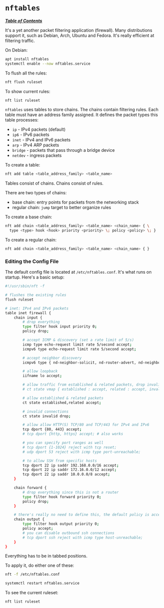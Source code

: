 # `nftables`

[***Table of Contents***](/README.md)

It's a yet another packet filtering application (firewall). Many distributions
support it, such as Debian, Arch, Ubuntu and Fedora. It's really efficient at
filtering traffic.

On Debian:

```bash
apt install nftables
systemctl enable --now nftables.service
```

To flush all the rules:

```bash
nft flush ruleset
```

To show current rules:

```bash
nft list ruleset
```

`nftables` uses tables to store chains. The chains contain filtering rules.
Each table must have an address family assigned. It defines the packet types
this table processes:
- `ip` - IPv4 packets (default)
- `ip6` - IPv6 packets
- `inet` - IPv4 and IPv6 packets
- `arp` - IPv4 ARP packets
- `bridge` - packets that pass through a bridge device
- `netdev` - ingress packets 

To create a table:

```bash
nft add table <table_address_family> <table_name>
```

Tables consist of chains. Chains consist of rules. 

There are two types of chains:
- base chain: entry points for packets from the networking stack
- regular chain: `jump` target to better organize rules

To create a base chain:

```bash
nft add chain <table_address_family> <table_name> <chain_name> { \
  type <type> hook <hook> priority <priority> \; policy <policy> \; }
```

To create a regular chain:

```bash
nft add chain <table_address_family> <table_name> <chain_name> { }
```

### Editing the Config File

The default config file is located at `/etc/nftables.conf`. It's what runs on
startup. Here's a basic setup:

```bash
#!/usr/sbin/nft -f

# flushes the existing rules
flush ruleset

# inet: IPv4 and IPv6 packets
table inet firewall {
    chain input {
        # drop everything 
        type filter hook input priority 0;
        policy drop;

        # accept ICMP & discovery (set a rate limit of 5/s)
        icmp type echo-request limit rate 5/second accept;
        icmpv6 type echo-request limit rate 5/second accept;

        # accept neighbor discovery
        icmpv6 type { nd-neighbor-solicit, nd-router-advert, nd-neighbor-advert } accept;

        # allow loopback
        iifname lo accept;

        # allow traffic from established & related packets, drop invalid
        # ct state vmap { established : accept, related : accept, invalid : drop };

        # allow established & related packets
        ct state established,related accept;

        # invalid connections
        ct state invalid drop;

        # allow allow HTTP(S) TCP/80 and TCP/443 for IPv4 and IPv6
        tcp dport {80, 443} accept;
        # tcp dport {http, https} accept; # also works

        # you can specify port ranges as well
        # tcp dport {1-1024} reject with tcp reset;
        # udp dport 53 reject with icmp type port-unreachable;

        # to allow SSH from specific hosts
        tcp dport 22 ip saddr 192.168.0.0/16 accept;
        tcp dport 22 ip saddr 172.16.0.0/12 accept;
        tcp dport 22 ip saddr 10.0.0.0/8 accept;
    }

    chain forward {
        # drop everything since this is not a router
        type filter hook forward priority 0;
        policy drop;
    }

    # there's really no need to define this, the default policy is accept
    chain output {
        type filter hook output priority 0;
        policy accept;
        # you can disable outbound ssh connections
        # tcp dport ssh reject with icmp type host-unreachable;
    }
}
```

Everything has to be in tabbed positions.

To apply it, do either one of these:

```bash
nft -f /etc/nftables.conf
```
```bash
systemctl restart nftables.service
```

To see the current ruleset:

```bash
nft list ruleset
```
